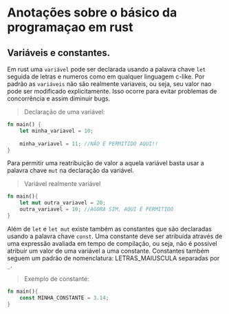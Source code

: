 # Anotações sobre o básico da programaçao em rust

## Variáveis e constantes.

Em rust uma `variável` pode ser declarada usando a palavra chave `let` seguida de letras e numeros
como em qualquer linguagem c-like. Por padrão as `variáveis` não são realmente variaveis, ou seja,
seu valor nao pode ser modificado explicitamente. Isso ocorre para evitar problemas de concorrência e 
assim diminuir bugs.

> Declaração de uma variável:

```rust
fn main() {
	let minha_variavel = 10;
	
	minha_variavel = 11; //NÃO É PERMITIDO AQUI!!
}
```

Para permitir uma reatribuição de valor a aquela variável basta usar a palavra chave `mut` na declaração
da variável.

> Variável realmente variável

```rust
fn main(){
	let mut outra_variavel = 20;
	outra_variavel = 10; //AGORA SIM, AQUI É PERMITIDO
}
```

Além de `let` e `let mut` existe também as constantes que são declaradas usando a palavra chave `const`. Uma constante
deve ser atribuida através de uma expressão avaliada em tempo de compilação, ou seja, não é possivel atribuir um valor 
de uma variável a uma constante. Constantes também seguem um padrão de nomenclatura: LETRAS_MAIUSCULA separadas por `_`.

> Exemplo de constante:

```rust
fn main(){
	const MINHA_CONSTANTE = 3.14;
} 
```

